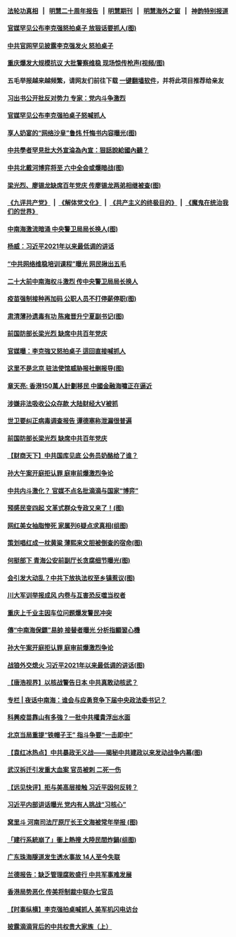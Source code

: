 #### [法轮功真相](https://github.com/gfw-breaker/truth/blob/master/README.md?t=0) &nbsp;&nbsp;|&nbsp;&nbsp; [明慧二十周年报告](https://github.com/gfw-breaker/mh-reports/blob/master/README.md?t=0) &nbsp;&nbsp;|&nbsp;&nbsp;[明慧期刊](https://github.com/gfw-breaker/mh-qikan) &nbsp;&nbsp;|&nbsp;&nbsp; [明慧海外之窗](https://github.com/gfw-breaker/mh-news/blob/master/README.md?t=0) &nbsp;&nbsp;|&nbsp;&nbsp; [神韵特别报道](https://github.com/gfw-breaker/mh-news/blob/master/shenyun.md?t=0)
#### [ 官媒罕见公布李克强怒拍桌子 放狠话要抓人(图)](https://github.com/gfw-breaker/banned-news3/blob/master/pages/p2/978209.md)
#### [ 中共官网罕见披露李克强发火 怒拍桌子](https://github.com/gfw-breaker/banned-news3/blob/master/pages/prog1138/a103166546.md)
#### [ 重庆爆发大规模抗议 大批警察维稳 现场惊传枪声(视频/图)](https://github.com/gfw-breaker/banned-news3/blob/master/pages/p1/978156.md)
#### 五毛举报越来越频繁，请网友们前往下载 [一键翻墙软件](https://github.com/gfw-breaker/ssr-accounts)，并将此项目推荐给亲友
#### [ 习出书公开批反对势力 专家：党内斗争激烈](https://github.com/gfw-breaker/banned-news3/blob/master/pages/nsc413/n13091652.md)
#### [ 官媒罕见公布李克强拍桌子怒喊抓人](https://github.com/gfw-breaker/banned-news3/blob/master/pages/nsc413/n13092396.md)
#### [ 享人奶宴的“网络沙皇”鲁炜 忏悔书内容曝光(图)](https://github.com/gfw-breaker/banned-news3/blob/master/pages/p2/978205.md)
#### [ 中共學者罕見批大外宣淪為內宣：狠話說給國內聽？](https://github.com/gfw-breaker/banned-news3/blob/master/pages/soh5/526142.md)
#### [ 中共北戴河博弈将至 六中全会或爆暗战(图)](https://github.com/gfw-breaker/banned-news3/blob/master/pages/p2/978033.md)
#### [ 梁光烈、廖锡龙缺席百年党庆 传廖锡龙两弟相继被查(图)](https://github.com/gfw-breaker/banned-news3/blob/master/pages/p2/978233.md)
#### [《九评共产党》](https://github.com/begood0513/9ping.md/blob/master/README.md) &nbsp;|&nbsp; [《解体党文化》](../../../../jtdwh.md/blob/master/README.md)  &nbsp;|&nbsp; [《共产主义的终极目的》](../../../../gczydzjmd.md/blob/master/README.md) &nbsp;|&nbsp; [《魔鬼在统治我们的世界》](../../../../mgztzwmdsj.md/blob/master/README.md) 
#### [ 中南海激流暗涌 中央警卫局局长换人(图)](https://github.com/gfw-breaker/banned-news3/blob/master/pages/p2/978199.md)
#### [ 杨威：习近平2021年以来最低调的讲话](https://github.com/gfw-breaker/banned-news3/blob/master/pages/nf4514/n13094137.md)
#### [ “中共网络维稳培训课程”曝光 网民揪出五毛](https://github.com/gfw-breaker/banned-news3/blob/master/pages/nsc413/n13091430.md)
#### [ 二十大前中南海权斗激烈 传中央警卫局局长换人](https://github.com/gfw-breaker/banned-news3/blob/master/pages/prog1138/a103166121.md)
#### [ 疫苗强制接种再加码 公职人员不打停薪停职(图)](https://github.com/gfw-breaker/banned-news3/blob/master/pages/p1/978146.md)
#### [ 肃清薄孙遗毒有功 陈雍晋升宁夏副书记(图)](https://github.com/gfw-breaker/banned-news3/blob/master/pages/p2/978169.md)
#### [ 前国防部长梁光烈 缺席中共百年党庆](https://github.com/gfw-breaker/banned-news3/blob/master/pages/nf4514/n13091551.md)
#### [ 官媒曝：李克強又怒拍桌子 這回直接喊抓人](https://github.com/gfw-breaker/banned-news3/blob/master/pages/soh5/526112.md)
#### [ 这里不是北京 驻法使馆威胁报社删报导(图)](https://github.com/gfw-breaker/banned-news3/blob/master/pages/p9/978043.md)
#### [ 章天亮: 香港150萬人計劃移民 中國金融海嘯正在逼近](https://github.com/gfw-breaker/banned-news3/blob/master/pages/soh5/526061.md)
#### [ 涉嫌非法吸收公众存款 大陆财经大V被抓](https://github.com/gfw-breaker/banned-news3/blob/master/pages/nsc413/n13092306.md)
#### [ 世卫要纠正病毒调查报告 谭德塞称泄漏很普遍](https://github.com/gfw-breaker/banned-news3/blob/master/pages/nsc413/n13093141.md)
#### [ 前国防部长梁光烈 缺席中共百年党庆](https://github.com/gfw-breaker/banned-news3/blob/master/pages/nsc413/n13091551.md)
#### [ 【财商天下】中共国库见底 公务员奶酪给了谁？](https://github.com/gfw-breaker/banned-news3/blob/master/pages/nsc413/n13091330.md)
#### [ 孙大午案开庭拒认罪 庭审前爆激烈争论](https://github.com/gfw-breaker/banned-news3/blob/master/pages/prog204/a103166901.md)
#### [ 中共内斗激化？ 官媒不点名批滴滴与国家“博弈”](https://github.com/gfw-breaker/banned-news3/blob/master/pages/prog1138/a103163936.md)
#### [ 预感民变四起 文革式群众专政又来了！(图)](https://github.com/gfw-breaker/banned-news3/blob/master/pages/p4/978198.md)
#### [ 网红美女抽脂惨死 家属列6疑点求真相(组图)](https://github.com/gfw-breaker/banned-news3/blob/master/pages/p1/978196.md)
#### [ 策划唱红成一枕黄粱 薄熙来文胆被倒查的宿命(图)](https://github.com/gfw-breaker/banned-news3/blob/master/pages/p2/978093.md)
#### [ 何挺部下 青海公安前副厅长贪腐细节曝光(图)](https://github.com/gfw-breaker/banned-news3/blob/master/pages/p2/978048.md)
#### [ 会引发大动乱？中共下放执法权至乡镇惹议(图)](https://github.com/gfw-breaker/banned-news3/blob/master/pages/p1/978117.md)
#### [ 川大军训举报成风 内卷与互害恐反噬当权者](https://github.com/gfw-breaker/banned-news3/blob/master/pages/nsc413/n13093275.md)
#### [ 重庆上千业主因车位问题爆发警民冲突](https://github.com/gfw-breaker/banned-news3/blob/master/pages/nf4514/n13091682.md)
#### [ 傳“中南海保鏢”易帥 接替者曝光 分析指顯習心機](https://github.com/gfw-breaker/banned-news3/blob/master/pages/soh5/525899.md)
#### [ 孙大午案开庭拒认罪 庭审前爆激烈争论](https://github.com/gfw-breaker/banned-news3/blob/master/pages/prog1138/a103166901.md)
#### [ 战狼外交熄火 习近平2021年以来最低调的讲话(图)](https://github.com/gfw-breaker/banned-news3/blob/master/pages/p2/978288.md)
#### [ 【唐浩视界】以核战警告日本 中共真敢动核武？](https://github.com/gfw-breaker/banned-news3/blob/master/pages/nf4514/n13090771.md)
#### [ 专栏 | 夜话中南海：谁会与应勇竞争下届中央政法委书记？](https://github.com/gfw-breaker/banned-news3/blob/master/pages/yehuazhongnanhai/gx-07162021150334.md)
#### [ 科興疫苗靠山有多強？一批中共權貴浮出水面](https://github.com/gfw-breaker/banned-news3/blob/master/pages/soh5/526232.md)
#### [ 北京当局重提“铁帽子王” 指斗争要“一击即中”](https://github.com/gfw-breaker/banned-news3/blob/master/pages/prog1138/a103165386.md)
#### [ 【袁红冰热点】中共暴政无义战——揭秘中共建政以来发动战争内幕(图)](https://github.com/gfw-breaker/banned-news3/blob/master/pages/p2/977591.md)
#### [ 武汉拆迁引发重大血案 官员被刺 二死一伤](https://github.com/gfw-breaker/banned-news3/blob/master/pages/nsc413/n13094713.md)
#### [ 【远见快评】拒与美高层接触 习近平因何反转？](https://github.com/gfw-breaker/banned-news3/blob/master/pages/nsc413/n13094320.md)
#### [ 习近平内部讲话曝光 党内有人挑战“习核心”](https://github.com/gfw-breaker/banned-news3/blob/master/pages/prog1138/a103165228.md)
#### [ 窝里斗 河南司法厅原厅长王文海被常年举报 (图)](https://github.com/gfw-breaker/banned-news3/blob/master/pages/p2/978232.md)
#### [ 「建行系統崩了」衝上熱搜 大陸民間炸鍋(组图)](https://github.com/gfw-breaker/banned-news3/blob/master/pages/p1/978164.md)
#### [ 广东珠海隧道发生透水事故 14人至今失联](https://github.com/gfw-breaker/banned-news3/blob/master/pages/nsc413/n13092807.md)
#### [ 兰德报告：缺乏管理腐败盛行 中共军事难发展](https://github.com/gfw-breaker/banned-news3/blob/master/pages/nsc413/n13092101.md)
#### [ 香港局势恶化 传美将制裁中联办七官员](https://github.com/gfw-breaker/banned-news3/blob/master/pages/nsc413/n13092036.md)
#### [ 【时事纵横】李克强拍桌喊抓人 美军机闪电访台](https://github.com/gfw-breaker/banned-news3/blob/master/pages/nsc413/n13092035.md)
#### [ 披露滴滴背后的中共权贵大家族（上）](https://github.com/gfw-breaker/banned-news3/blob/master/pages/nf4514/n13093989.md)
